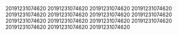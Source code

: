 20191231074620
20191231074620
20191231074620
20191231074620
20191231074620
20191231074620
20191231074620
20191231074620
20191231074620
20191231074620
20191231074620
20191231074620
20191231074620
20191231074620
20191231074620
